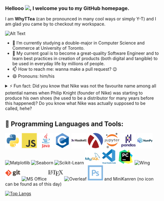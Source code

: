 ### Hellooo <img src="https://raw.githubusercontent.com/MartinHeinz/MartinHeinz/master/wave.gif" width="30px">, I welcome you to my GitHub homepage. 

I am <b>WhyTTea</b> (can be pronounced in many cool ways or simply Y-T) and I am glad you came by to checkout my workspace.

<!--
**WhyTTea/WhyTTea** is a ✨ _special_ ✨ repository because its `README.md` (this file) appears on your GitHub profile.-->
![Alt Text](https://media.giphy.com/media/H6VSByAkTsrTO/giphy.gif)
- 🔭 I’m currently studying a double-major in Computer Science and Commerce at University of Toronto.
- 🌱 My current goal is to become a great-quality Software Engineer and to learn best practices in creation of products (both digital and tangible) to be used in everyday life by millions of people.
- 📫 How to reach me: wanna make a pull request? 😉
- 😄 Pronouns: him/his
<details>
<summary>⚡ Fun fact: Did you know that Nike was not the favourite name among all potential names when Philip Knight (founder of Nike) was starting to produce his own shoes (he used to be a distributor for many years before this happened)? Do you know what Nike was actually supposed to be called, hehe? </summary>
<br>
Among all options, "Dimension Six" was offered by the founder himself. Other employees of Blue Ribbon Sports (Knight's distribution business) thought perhaps for his love of the pop group The 5th Dimension. Then, they also considered to follow the footsteps of a German powerhouse - Puma, and suggested "Peregrine" & "Bengal". One of the employees of Blue Ribbon (Mr. Johnson) also pointed out that successful brand names had no more than two syllables and at least one exotic letter or sound in them with a Z, X or K. He was also the one to suggest Nike. 
It appeared as if nobody liked any of the options. But due to them being on crunch of time, Knight made a choice to go with Nike and said the following: "I don’t like any of them, but I guess that’s the best of the bunch. I hope it grows on me.”
</details>

## 🧰 Programming Languages and Tools:

<img src="https://github.com/devicons/devicon/blob/master/icons/python/python-original.svg" alt="Python" width="50" height="50"/> <img src="https://github.com/devicons/devicon/blob/master/icons/javascript/javascript-original.svg" alt="JavaScript" width="50" height="50"/> <img src="https://github.com/devicons/devicon/blob/master/icons/java/java-original-wordmark.svg" alt="Java" width="50" height="50"/>
<img src= "https://github.com/devicons/devicon/blob/master/icons/c/c-original.svg" alt="C" width="50" height="50"/>
<img src = "https://github.com/devicons/devicon/blob/master/icons/haskell/haskell-original-wordmark.svg" alt="Haskell" width="50" height="50" />
<img src = "https://raw.githubusercontent.com/github/explore/80688e429a7d4ef2fca1e82350fe8e3517d3494d/topics/racket/racket.png" alt="Racket" width="50" height="50" />
<img src = "https://github.com/devicons/devicon/blob/master/icons/jupyter/jupyter-original-wordmark.svg" alt="Jupyter" width="50" height="50" />
<img src = "https://github.com/devicons/devicon/blob/master/icons/pandas/pandas-original-wordmark.svg" alt="Pandas" width="50" height="50" />
<img src="https://github.com/devicons/devicon/blob/master/icons/numpy/numpy-original-wordmark.svg" alt="Numpy" width="50" height="50" />
<img src="https://upload.wikimedia.org/wikipedia/commons/0/01/Created_with_Matplotlib-logo.svg" alt="Matplotlib" width="50" height="50" />
<img src="https://seaborn.pydata.org/_images/logo-tall-lightbg.svg" alt="Seaborn" width="50" height="50" />
<img src="https://upload.wikimedia.org/wikipedia/commons/0/05/Scikit_learn_logo_small.svg" alt="Scikit-Learn" width="50" height="50" />
<img src="https://github.com/devicons/devicon/blob/master/icons/mysql/mysql-original-wordmark.svg" alt="MySQL" width="50" height="50" />
<img src="https://github.com/devicons/devicon/blob/master/icons/vscode/vscode-original-wordmark.svg" alt="VSCode" width="50" height="50" />
<img src = "https://github.com/devicons/devicon/blob/master/icons/pycharm/pycharm-original.svg" alt="PyCharm" width="50" height="50" />
<img src="https://alternative.me/media/256/wing-ide-icon-zsugwq5o087wnsry-c.png" alt="Wing" width="50" height="50"/>
<img src="https://github.com/devicons/devicon/blob/master/icons/git/git-original-wordmark.svg" alt="Git" width="50" height="50"/>
<img src = "https://cdn.icon-icons.com/icons2/1156/PNG/512/1486565573-microsoft-office_81557.png" alt="MS Office" width="50" height="50" /> 
<img src="https://github.com/devicons/devicon/blob/master/icons/latex/latex-original.svg" alt="Latex" width="50" height="50"/>
<img src="https://encrypted-tbn0.gstatic.com/images?q=tbn:ANd9GcR8cHsa97XZNRBNMku8ApdbFENz_ce1x0nBLCp0dxAlTw&s" alt="Overleaf" width="50" height="50"/>
<img src="https://github.com/devicons/devicon/blob/master/icons/photoshop/photoshop-line.svg" alt="Photoshop" width="50" height="50"/> and MiniKanren (no icon can be found as of this day)

[![Top Langs](https://github-readme-stats.vercel.app/api/top-langs/?username=WhyTTea&count_private=true&include_all_commits=true&layout=compact&border_color=DEFCF9&show_icons=true&title_color=27496D&langs_count=10&card_width=900&text_color=27496D&bg_color=DEG,FFB6B9,FAE3D9,BBDED6,61C0BF)](https://github.com/WhyTTea/github-readme-stats)
